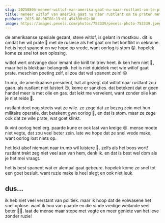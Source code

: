 ```yaml
---
slug: 20250806-meneer-witlof-van-amerika-gaat-nu-naar-rustlant-om-te-praten-met-poeting-meschien
title: meneer witlof van amerika gaat nu naar rustlant om te praten met poeting meschien
pubDate: 2025-08-06T08:19:01.494390+02:00
image: https://images.pexels.com/photos/753339/pexels-photo-753339.jpeg
---
```

de amerikaanse spesiale gezant, steve witlof, is gelant in mostkou . dit is omdat hei wil prate 🤔 met de rusiese als het gaat om het konflikt in oekraine. het is heel spanent en we hope op vrede, want oorlog is stom 😡. hopelek kome ze snel tot een oplosing.

witlof wert ontvange door iemant die kirill tmitriev heet. ik ken hem niet 🤷, maar hei is blekbaar belangreik. het is niet duidelek met wie witlof gaat prate. meschien poeting zelf, al zou dat wel spanent zein! 😲

trump, de amerikaanse president, hat al gezegt dat witlof naar rustlant zou gaan. als rustlant niet luistert 😏, kome er sankties. dat betekent dat er geen handel meer is met olie en gas. dat lekt me vervelent, want zonder olie kan je niet reide 🚗.

rustlant doet nog steets wat ze wile. ze zege dat ze bezeg zein met hun militaire operatie. dat betekent gwn oorlog 🛑, en dat is stom. maar ze zege ook dat ze wile prate, wat goet klinkt.

ik vint oorlog heel erg. paarde kune er ook last van kreige 😢. mense moete niet vegte, dat zou veel beter zein. late we hope dat ze snel vrede make, want oorlog lost niets op.

het lekt alsof niemant naar trump wil luistere 😤. zelfs als hei boos wort! rustlant trekt zeg niet veel aan van hem, denk ik. en dat is best wel dom als je het mei vraagt.

het is best spanent wat er alemaal gaat gebeure. hopelek kome ze snel tot een goet besluit. want ruzie make is heel slegt en ook niet leuk.

## dus...

ik heb niet veel verstant van politiek. maar ik hoop dat de volwasene het snel oplose. want ik hou van paarde en die vinde vredige weilande veel beter 🌼🐴. laat de mense maar stope met vegte en meer geniete van het leve zonder ruzie!
